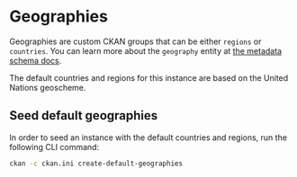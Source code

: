 # Geographies

Geographies are custom CKAN groups that can be either `regions` or `countries`. You can learn more about the `geography` entity at [the metadata schema docs](../metadata-schema#entities).

The default countries and regions for this instance are based on the United Nations geoscheme.

## Seed default geographies

In order to seed an instance with the default countries and regions, run the following CLI command:

```bash
ckan -c ckan.ini create-default-geographies

```

